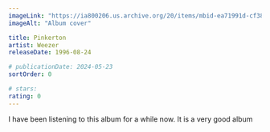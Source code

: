 ```yaml
---
imageLink: "https://ia800206.us.archive.org/20/items/mbid-ea71991d-cf38-44fc-acc4-467eb94ed799/mbid-ea71991d-cf38-44fc-acc4-467eb94ed799-38221121992_thumb500.jpg"
imageAlt: "Album cover"

title: Pinkerton
artist: Weezer
releaseDate: 1996-08-24

# publicationDate: 2024-05-23
sortOrder: 0

# stars:
rating: 0
---
```


I have been listening to this album for a while now. It is a very good album